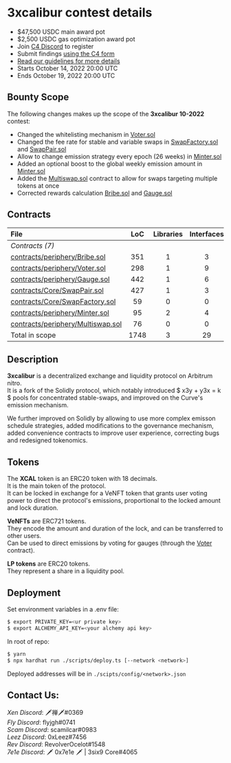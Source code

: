 # 3xcalibur contest details
- $47,500 USDC main award pot
- $2,500 USDC gas optimization award pot
- Join [C4 Discord](https://discord.gg/code4rena) to register
- Submit findings [using the C4 form](https://code4rena.com/contests/2022-10-3xcalibur-contest/submit)
- [Read our guidelines for more details](https://docs.code4rena.com/roles/wardens)
- Starts October 14, 2022 20:00 UTC
- Ends October 19, 2022 20:00 UTC

## Bounty Scope

The following changes makes up the scope of the **3xcalibur 10-2022** contest:
- Changed the whitelisting mechanism in [Voter.sol](contracts/periphery/Voter.sol)
- Changed the fee rate for stable and variable swaps in [SwapFactory.sol](contracts/Core/SwapFactory.sol) and [SwapPair.sol](contracts/Core/SwapPair.sol)
- Allow to change emission strategy every epoch (26 weeks) in [Minter.sol](contracts/periphery/Minter.sol)
- Added an optional boost to the global weekly emission amount in [Minter.sol](contracts/periphery/Minter.sol)
- Added the [Multiswap.sol](contracts/periphery/Multiswap.sol) contract to allow for swaps targeting multiple tokens at once
- Corrected rewards calculation [Bribe.sol](contracts/periphery/Bribe.sol) and [Gauge.sol](contracts/periphery/Gauge.sol)

## Contracts

|File|LoC|Libraries|Interfaces|
|:-|:-:|:-:|:-:|
|_Contracts (7)_|
|[contracts/periphery/Bribe.sol](contracts/periphery/Bribe.sol)|351|1|3|-|
|[contracts/periphery/Voter.sol](contracts/periphery/Voter.sol)|298|1|9
|[contracts/periphery/Gauge.sol](contracts/periphery/Gauge.sol)|442|1|6|
|[contracts/Core/SwapPair.sol](contracts/Core/SwapPair.sol)|427|1|3|
|[contracts/Core/SwapFactory.sol](contracts/Core/SwapFactory.sol)|59|0|0|
|[contracts/periphery/Minter.sol](contracts/periphery/Minter.sol)|95|2|4|
|[contracts/periphery/Multiswap.sol](contracts/periphery/Multiswap.sol)|76|0|0|
|Total in scope|1748|3|29|

## Description

**3xcalibur** is a decentralized exchange and liquidity protocol on Arbitrum nitro.  
It is a fork of the Solidly protocol, which notably introduced $ x3y + y3x = k $ pools for concentrated stable-swaps, and improved on the Curve's emission mechanism.  
  
We further improved on Solidly by allowing to use more complex emisson schedule strategies, added modifications to the governance mechanism, added convenience contracts to improve user experience, correcting bugs and redesigned tokenomics.  

## Tokens

The **XCAL** token is an ERC20 token with 18 decimals.  
It is the main token of the protocol.  
It can be locked in exchange for a VeNFT token that grants user voting power to direct the protocol's emissions, proportional to the locked amount and lock duration.

**VeNFTs** are ERC721 tokens.  
They encode the amount and duration of the lock, and can be transferred to other users.  
Can be used to direct emissions by voting for gauges (through the [Voter](contracts/periphery/Voter.sol) contract).  

**LP tokens** are ERC20 tokens.  
They represent a share in a liquidity pool.

## Deployment

Set environment variables in a .env file:

```bash
$ export PRIVATE_KEY=<ur private key>
$ export ALCHEMY_API_KEY=<your alchemy api key>
```

In root of repo:

```bash
$ yarn
$ npx hardhat run ./scripts/deploy.ts [--network <network>]
```

Deployed addresses will be in `./scipts/config/<network>.json`

## Contact Us:

*Xen Discord*: 🗡禅🗡#0369  
*Fly Discord*: flyjgh#0741  
*Scam Discord*: scamilcar#0983  
*Leez Discord*: 0xLeez#7456  
*Rev Discord*: RevolverOcelot#1548  
*7e1e Discord*: 🗡 0x7e1e 🗡 | 3six9 Core#4065  
